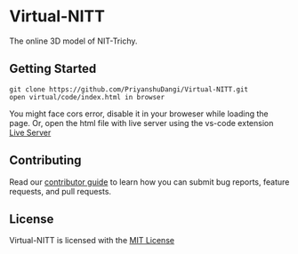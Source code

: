 # Virtual-NITT
The online 3D model of NIT-Trichy.

## Getting Started
```
git clone https://github.com/PriyanshuDangi/Virtual-NITT.git
open virtual/code/index.html in browser
```
You might face cors error, disable it in your broweser while loading the page. Or, open the html file with live server using the vs-code extension [Live Server](https://marketplace.visualstudio.com/items?itemName=ritwickdey.LiveServer)


## Contributing

Read our [contributor guide](./docs/CONTRIBUTING.md) to learn how you can submit bug reports, feature requests, and pull requests.

## License
Virtual-NITT is licensed with the [MIT License](./LICENSE)